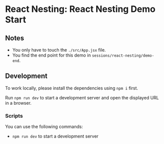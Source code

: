 # React Nesting: React Nesting Demo Start

## Notes

- You only have to touch the `./src/App.jsx` file.
- You find the end point for this demo in `sessions/react-nesting/demo-end`.

## Development

To work locally, please install the dependencies using `npm i` first.

Run `npm run dev` to start a development server and open the displayed URL in a browser.



### Scripts

You can use the following commands:

- `npm run dev` to start a development server
